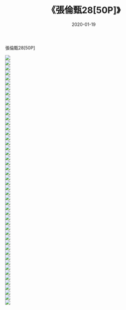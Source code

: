 ﻿---
layout: post
title:  《張倫甄28[50P]》
date:   2020-01-19
img: http://img.660000.xyz/Sharelink/唯美/2020/張倫甄28[50P]/000.jpg
categories: [美女, 清纯, 唯美]
---

張倫甄28[50P]

  ![](http://img.660000.xyz/Sharelink/唯美/2020/張倫甄28[50P]/001.jpg) <br> ![](http://img.660000.xyz/Sharelink/唯美/2020/張倫甄28[50P]/002.jpg) <br> ![](http://img.660000.xyz/Sharelink/唯美/2020/張倫甄28[50P]/003.jpg) <br> ![](http://img.660000.xyz/Sharelink/唯美/2020/張倫甄28[50P]/004.jpg) <br> ![](http://img.660000.xyz/Sharelink/唯美/2020/張倫甄28[50P]/005.jpg) <br> ![](http://img.660000.xyz/Sharelink/唯美/2020/張倫甄28[50P]/006.jpg) <br> ![](http://img.660000.xyz/Sharelink/唯美/2020/張倫甄28[50P]/007.jpg) <br> ![](http://img.660000.xyz/Sharelink/唯美/2020/張倫甄28[50P]/008.jpg) <br> ![](http://img.660000.xyz/Sharelink/唯美/2020/張倫甄28[50P]/009.jpg) <br> ![](http://img.660000.xyz/Sharelink/唯美/2020/張倫甄28[50P]/010.jpg) <br> ![](http://img.660000.xyz/Sharelink/唯美/2020/張倫甄28[50P]/011.jpg) <br> ![](http://img.660000.xyz/Sharelink/唯美/2020/張倫甄28[50P]/012.jpg) <br> ![](http://img.660000.xyz/Sharelink/唯美/2020/張倫甄28[50P]/013.jpg) <br> ![](http://img.660000.xyz/Sharelink/唯美/2020/張倫甄28[50P]/014.jpg) <br> ![](http://img.660000.xyz/Sharelink/唯美/2020/張倫甄28[50P]/015.jpg) <br> ![](http://img.660000.xyz/Sharelink/唯美/2020/張倫甄28[50P]/016.jpg) <br> ![](http://img.660000.xyz/Sharelink/唯美/2020/張倫甄28[50P]/017.jpg) <br> ![](http://img.660000.xyz/Sharelink/唯美/2020/張倫甄28[50P]/018.jpg) <br> ![](http://img.660000.xyz/Sharelink/唯美/2020/張倫甄28[50P]/019.jpg) <br> ![](http://img.660000.xyz/Sharelink/唯美/2020/張倫甄28[50P]/020.jpg) <br> ![](http://img.660000.xyz/Sharelink/唯美/2020/張倫甄28[50P]/021.jpg) <br> ![](http://img.660000.xyz/Sharelink/唯美/2020/張倫甄28[50P]/022.jpg) <br> ![](http://img.660000.xyz/Sharelink/唯美/2020/張倫甄28[50P]/023.jpg) <br> ![](http://img.660000.xyz/Sharelink/唯美/2020/張倫甄28[50P]/024.jpg) <br> ![](http://img.660000.xyz/Sharelink/唯美/2020/張倫甄28[50P]/025.jpg) <br> ![](http://img.660000.xyz/Sharelink/唯美/2020/張倫甄28[50P]/026.jpg) <br> ![](http://img.660000.xyz/Sharelink/唯美/2020/張倫甄28[50P]/027.jpg) <br> ![](http://img.660000.xyz/Sharelink/唯美/2020/張倫甄28[50P]/028.jpg) <br> ![](http://img.660000.xyz/Sharelink/唯美/2020/張倫甄28[50P]/029.jpg) <br> ![](http://img.660000.xyz/Sharelink/唯美/2020/張倫甄28[50P]/030.jpg) <br> ![](http://img.660000.xyz/Sharelink/唯美/2020/張倫甄28[50P]/031.jpg) <br> ![](http://img.660000.xyz/Sharelink/唯美/2020/張倫甄28[50P]/032.jpg) <br> ![](http://img.660000.xyz/Sharelink/唯美/2020/張倫甄28[50P]/033.jpg) <br> ![](http://img.660000.xyz/Sharelink/唯美/2020/張倫甄28[50P]/034.jpg) <br> ![](http://img.660000.xyz/Sharelink/唯美/2020/張倫甄28[50P]/035.jpg) <br> ![](http://img.660000.xyz/Sharelink/唯美/2020/張倫甄28[50P]/036.jpg) <br> ![](http://img.660000.xyz/Sharelink/唯美/2020/張倫甄28[50P]/037.jpg) <br> ![](http://img.660000.xyz/Sharelink/唯美/2020/張倫甄28[50P]/038.jpg) <br> ![](http://img.660000.xyz/Sharelink/唯美/2020/張倫甄28[50P]/039.jpg) <br> ![](http://img.660000.xyz/Sharelink/唯美/2020/張倫甄28[50P]/040.jpg) <br> ![](http://img.660000.xyz/Sharelink/唯美/2020/張倫甄28[50P]/041.jpg) <br> ![](http://img.660000.xyz/Sharelink/唯美/2020/張倫甄28[50P]/042.jpg) <br> ![](http://img.660000.xyz/Sharelink/唯美/2020/張倫甄28[50P]/043.jpg) <br> ![](http://img.660000.xyz/Sharelink/唯美/2020/張倫甄28[50P]/044.jpg) <br> ![](http://img.660000.xyz/Sharelink/唯美/2020/張倫甄28[50P]/045.jpg) <br> ![](http://img.660000.xyz/Sharelink/唯美/2020/張倫甄28[50P]/046.jpg) <br> ![](http://img.660000.xyz/Sharelink/唯美/2020/張倫甄28[50P]/047.jpg) <br> ![](http://img.660000.xyz/Sharelink/唯美/2020/張倫甄28[50P]/048.jpg) <br> ![](http://img.660000.xyz/Sharelink/唯美/2020/張倫甄28[50P]/049.jpg) <br> ![](http://img.660000.xyz/Sharelink/唯美/2020/張倫甄28[50P]/050.jpg) <br>
